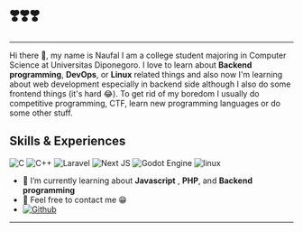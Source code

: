 # ❣️❣️❣️
---
Hi there 👋, my name is Naufal I am a college student majoring in Computer Science at Universitas Diponegoro. I love to learn about **Backend programming**, **DevOps**, or **Linux** related things and also now I'm learning about web development especially in backend side although I also do some frontend things (it's hard :joy:). To get rid of my boredom I usually do competitive programming, CTF, learn new programming languages or do some other stuff. 

## Skills & Experiences
<img alt="C" src="https://img.shields.io/badge/c-%2300599C.svg?&style=for-the-badge&logo=c&logoColor=white"/>  <img alt="C++" src="https://img.shields.io/badge/c++-%2300599C.svg?&style=for-the-badge&logo=c%2B%2B&ogoColor=white"/>  <img alt="Laravel" src="https://img.shields.io/badge/laravel-%23FF2D20.svg?&style=for-the-badge&logo=laravel&logoColor=white"/> <img alt="Next JS" src="https://img.shields.io/badge/nextjs-%23000000.svg?&style=for-the-badge&logo=next.js&logoColor=white"/> <img alt="Godot Engine" src="https://img.shields.io/badge/GODOT-%23FFFFFF.svg?&style=for-the-badge&logo=godot-engine"/> ![linux](https://img.shields.io/badge/Linux-FCC624?style=for-the-badge&logo=linux&logoColor=black)

- 🌱 I’m currently learning about **Javascript** , **PHP**, and **Backend programming** 
- 💬 Feel free to contact me :grin: 
- [![Github](https://img.shields.io/badge/-Github-000?style=flat&logo=Github&logoColor=white)](https://github.com/mhnaufal)

--- 
